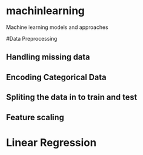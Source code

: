 # machinlearning
Machine learning models and approaches

#Data Preprocessing 
## Handling missing data
## Encoding Categorical Data
## Spliting the data in to train and test
## Feature scaling

# Linear Regression

